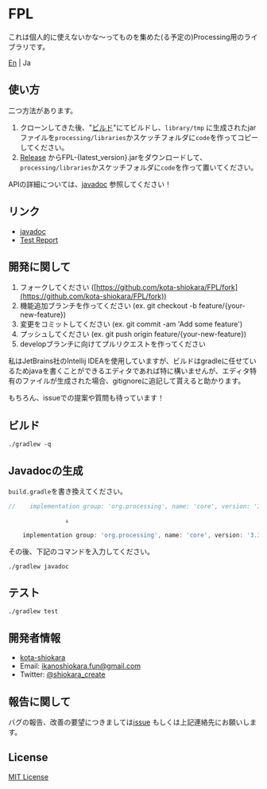 # FPL
これは個人的に使えないかな～ってものを集めた(る予定の)Processing用のライブラリです。

[En](./README.md) | Ja

## 使い方
二つ方法があります。
1. クローンしてきた後、"[ビルド](#ビルド)"にてビルドし、`library/tmp` に生成されたjarファイルを`processing/libraries`かスケッチフォルダに`code`を作ってコピーしてください。
2. [Release](https://github.com/kota-shiokara/FPL/releases) からFPL-{latest_version}.jarをダウンロードして、`processing/libraries`かスケッチフォルダに`code`を作って置いてください。

APIの詳細については、[javadoc](https://kota-shiokara.github.io/FPL/javadoc/) 参照してください！

## リンク
- [javadoc](https://kota-shiokara.github.io/FPL/javadoc/)
- [Test Report](https://kota-shiokara.github.io/FPL/reports/)

## 開発に関して
1. フォークしてください ([https://github.com/kota-shiokara/FPL/fork](https://github.com/kota-shiokara/FPL/fork))
2. 機能追加ブランチを作ってください (ex. git checkout -b feature/{your-new-feature})
3. 変更をコミットしてください (ex. git commit -am 'Add some feature')
4. プッシュしてください (ex. git push origin feature/{your-new-feature})
5. developブランチに向けてプルリクエストを作ってください

私はJetBrains社のIntellij IDEAを使用していますが、ビルドはgradleに任せているためjavaを書くことができるエディタであれば特に構いませんが、エディタ特有のファイルが生成された場合、gitignoreに追記して貰えると助かります。

もちろん、issueでの提案や質問も待っています！

## ビルド
```shell
./gradlew -q
```

## Javadocの生成
`build.gradle`を書き換えてください。
```build.gradle
//    implementation group: 'org.processing', name: 'core', version: '3.3.7'

                ↓

    implementation group: 'org.processing', name: 'core', version: '3.3.7'
```
その後、下記のコマンドを入力してください。
```shell
./gradlew javadoc
```

## テスト
```shell
./gradlew test
```

## 開発者情報
- [kota-shiokara](https://github.com/kota-shiokara)
- Email: ikanoshiokara.fun@gmail.com
- Twitter: [@shiokara_create](https://twitter.com/shiokara_create)

## 報告に関して
バグの報告、改善の要望につきましては[issue](https://github.com/kota-shiokara/FPL/issue) もしくは上記連絡先にお願いします。

## License
[MIT License](https://choosealicense.com/licenses/mit/)